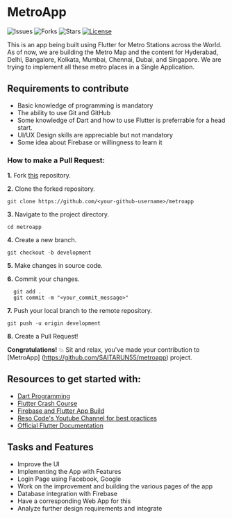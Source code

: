 # MetroApp

![Issues](https://img.shields.io/github/issues/SAITARUN55/metroapp)
![Forks](https://img.shields.io/github/forks/SAITARUN55/metroapp)
![Stars](https://img.shields.io/github/stars/SAITARUN55/metroapp)
[![License](https://img.shields.io/github/license/SAITARUN55/metroapp)](https://github.com/SAITARUN55/metroapp/blob/master/LICENSE)

This is an app being built using Flutter for Metro Stations across the World. As of now, we are building the Metro Map and the content for Hyderabad, Delhi, Bangalore, Kolkata, Mumbai, Chennai, Dubai, and Singapore. We are trying to implement all these metro places in a Single Application.


## Requirements to contribute

- Basic knowledge of programming is mandatory
- The ability to use Git and GitHub
- Some knowledge of Dart and how to use Flutter is preferrable for a head start.
- UI/UX Design skills are appreciable but not mandatory
- Some idea about Firebase or willingness to learn it

### How to make a Pull Request:

**1.** Fork [this](https://github.com/SAITARUN55/metroapp) repository.

**2.** Clone the forked repository.

```terminal
git clone https://github.com/<your-github-username>/metroapp
```

**3.** Navigate to the project directory.

```terminal
cd metroapp
```

**4.** Create a new branch.

```terminal
git checkout -b development
```

**5.** Make changes in source code.

**6.** Commit your changes.

```terminal
  git add .
  git commit -m "<your_commit_message>"
```

**7.** Push your local branch to the remote repository.

```terminal
git push -u origin development
```

**8.** Create a Pull Request!

**Congratulations!**  :boom: Sit and relax, you've made your contribution to [MetroApp]  (https://github.com/SAITARUN55/metroapp) project.

##  Resources to get started with:
+  [Dart Programming](https://www.youtube.com/watch?v=Ej_Pcr4uC2Q)
+  [Flutter Crash Course](https://www.youtube.com/watch?v=pTJJsmejUOQ)
+  [Firebase and Flutter  App Build](https://www.youtube.com/playlist?list=PL4cUxeGkcC9j--TKIdkb3ISfRbJeJYQwC)
+  [Reso Code's Youtube Channel for best practices](https://www.youtube.com/channel/UCSIvrn68cUk8CS8MbtBmBkA/featured)
+  [Official Flutter Documentation](https://flutter.dev/docs)

## Tasks and Features

* Improve the UI
* Implementing the App with Features
* Login Page using Facebook, Google
* Work on the improvement and building the various pages of the app
* Database integration with  Firebase
* Have a corresponding Web App for this
* Analyze further design requirements and integrate
